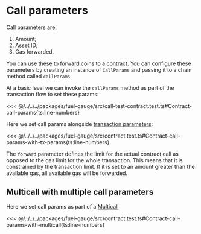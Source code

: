 # Call parameters

Call parameters are:

1. Amount;
2. Asset ID;
3. Gas forwarded.

You can use these to forward coins to a contract. You can configure these parameters by creating an instance of `CallParams` and passing it to a chain method called `callParams`.

At a basic level we can invoke the `callParams` method as part of the transaction flow to set these params:

<<< @/../../../packages/fuel-gauge/src/call-test-contract.test.ts#Contract-call-params{ts:line-numbers}

Here we set call params alongside [transaction parameters](./transaction-parameters.md):

<<< @/../../../packages/fuel-gauge/src/contract.test.ts#Contract-call-params-with-tx-params{ts:line-numbers}

The `forward` parameter defines the limit for the actual contract call as opposed to the gas limit for the whole transaction. This means that it is constrained by the transaction limit. If it is set to an amount greater than the available gas, all available gas will be forwarded.

## Multicall with multiple call parameters

Here we set call params as part of a [Multicall](./multicalls.md)

<<< @/../../../packages/fuel-gauge/src/contract.test.ts#Contract-call-params-with-multicall{ts:line-numbers}
